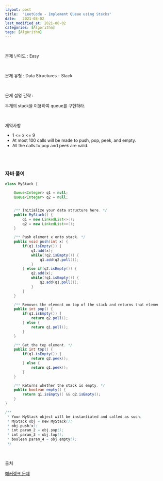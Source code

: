```yaml
---
layout: post
title:  "LeetCode - Implement Queue using Stacks"
date:   2021-08-02
last_modified_at: 2021-08-02
categories: [Algorithm]
tags: [Algorithm]
---
```


<br/>

문제 난이도 : Easy

<br/>

문제 유형 : Data Structures - Stack

<br/>

문제 설명 간략 :    

두개의 stack을 이용하여 queue를 구현하라. 


<br/>

제약사항

- 1 <= x <= 9
- At most 100 calls will be made to push, pop, peek, and empty.
- All the calls to pop and peek are valid.

<br/>
   

<br/>

### 자바 풀이

```java
class MyStack {

    Queue<Integer> q1 = null;
    Queue<Integer> q2 = null;


    /** Initialize your data structure here. */
    public MyStack() {
        q1 = new LinkedList<>();
        q2 = new LinkedList<>();
    }

    /** Push element x onto stack. */
    public void push(int x) {
        if(q1.isEmpty()) {
            q1.add(x);
            while(!q2.isEmpty()) {
                q1.add(q2.poll());
            }
        } else if(q2.isEmpty()) {
            q2.add(x);
            while(!q1.isEmpty()) {
                q2.add(q1.poll());
            }
        }
    }

    /** Removes the element on top of the stack and returns that element. */
    public int pop() {
        if(q1.isEmpty()) {
            return q2.poll();
        } else {
            return q1.poll();
        }
    }

    /** Get the top element. */
    public int top() {
        if(q1.isEmpty()) {
            return q2.peek();
        } else {
            return q1.peek();
        }
    }

    /** Returns whether the stack is empty. */
    public boolean empty() {
        return q1.isEmpty() && q2.isEmpty();
    }
}

/**
 * Your MyStack object will be instantiated and called as such:
 * MyStack obj = new MyStack();
 * obj.push(x);
 * int param_2 = obj.pop();
 * int param_3 = obj.top();
 * boolean param_4 = obj.empty();
 */


```

<br/>

출처

[해커랭크 문제](https://leetcode.com/explore/learn/card/queue-stack/239/conclusion/1386/)